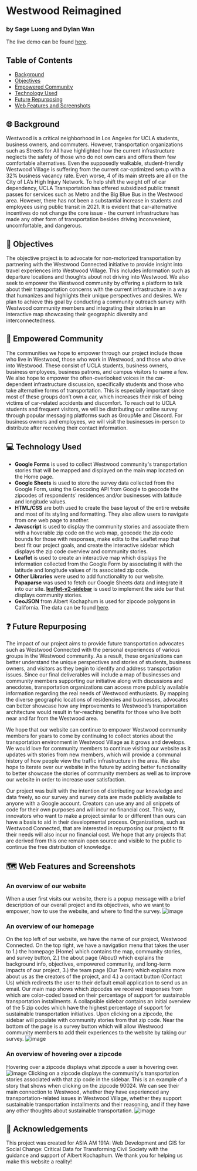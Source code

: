 # Westwood Reimagined
### by Sage Luong and Dylan Wan
The live demo can be found [here](https://dylanjwan.github.io/AA191ATransportation/index.html).

## Table of Contents ##
* [Background](#-background-)
* [Objectives](#-objectives-)
* [Empowered Community](#-empowered-community-)
* [Technology Used](#-technology-used-)
* [Future Repurposing](#-future-repurposing-)
* [Web Features and Screenshots](#-web-features-and-screenshots-)

## 🌐 Background <a name="background"></a> ##
Westwood is a critical neighborhood in Los Angeles for UCLA students, business owners, and commuters. However, transportation organizations such as Streets for All have highlighted how the current infrastructure neglects the safety of those who do not own cars and offers them few comfortable alternatives. Even the supposedly walkable, student-friendly Westwood Village is suffering from the current car-optimized setup with a 32% business vacancy rate. Even worse, 4 of its main streets are all on the City of LA’s High Injury Network. To help shift the weight off of car dependency, UCLA Transportation has offered subsidized public transit passes for services such as Metro and the Big Blue Bus in the Westwood area. However, there has not been a substantial increase in students and employees using public transit in 2021. It is evident that car-alternative incentives do not change the core issue - the current infrastructure has made any other form of transportation besides driving inconvenient, uncomfortable, and dangerous.

## 📌 Objectives <a name="objectives"></a> ##
The objective project is to advocate for non-motorized transportation by partnering with the Westwood Connected initiative to provide insight into travel experiences into Westwood Village. This includes information such as departure locations and thoughts about not driving into Westwood. We also seek to empower the Westwood community by offering a platform to talk about their transportation concerns with the current infrastructure in a way that humanizes and highlights their unique perspectives and desires. We plan to achieve this goal by conducting a community outreach survey with Westwood community members and integrating their stories in an interactive map showcasing their geographic diversity and interconnectedness.

## 🙌 Empowered Community <a name="community"></a> ##
The communities we hope to empower through our project include those who live in Westwood, those who work in Westwood, and those who drive into Westwood. These consist of UCLA students, business owners, business employees, business patrons, and campus visitors to name a few. We also hope to empower the often-overlooked voices in the car-dependent infrastructure discussion, specifically students and those who take alternative forms of transportation. This is especially important since most of these groups don’t own a car, which increases their risk of being victims of car-related accidents and discomfort. To reach out to UCLA students and frequent visitors, we will be distributing our online survey through popular messaging platforms such as GroupMe and Discord. For business owners and employees, we will visit the businesses in-person to distribute after receiving their contact information.

## 💻 Technology Used <a name="technology"></a> ##
- **Google Forms** is used to collect Westwood community's transportation stories that will be mapped and displayed on the main map located on the Home page.
- **Google Sheets** is used to store the survey data collected from the Google Form, using the Geocoding API from Google to geocode the zipcodes of respondents' residences and/or businesses with latitude and longitude values.
- **HTML/CSS** are both used to create the base layout of the entire website and most of its styling and formatting. They also allow users to navigate from one web page to another.
- **Javascript** is used to display the community stories and associate them with a hoverable zip code on the web map, geocode the zip code bounds for those with responses, make edits to the Leaflet map that best fit our project goals, and create the interactive sidebar which displays the zip code overview and community stories.
- **Leaflet** is used to create an interactive map which displays the information collected from the Google Form by associating it with the latitude and longitude values of its associated zip code.
- **Other Libraries** were used to add functionality to our website. **Papaparse** was used to fetch our Google Sheets data and integrate it into our site. **[leaflet-v2-sidebar](https://github.com/Turbo87/sidebar-v2/tree/master)** is used to implement the side bar that displays community stories.
- **GeoJSON** from Albert Kochaphum is used for zipcode polygons in California. The data can be found [here](https://github.com/albertkun/leaflet-turfjs-spatial-join).

## ❓ Future Repurposing <a name="future"></a> ##

The impact of our project aims to provide future transportation advocates such as Westwood Connected with the personal experiences of various groups in the Westwood community. As a result, these organizations can better understand the unique perspectives and stories of students, business owners, and visitors as they begin to identify and address transportation issues. Since our final deliverables will include a map of businesses and community members supporting our initiative along with discussions and anecdotes, transportation organizations can access more publicly available information regarding the real needs of Westwood enthusiasts. By mapping the diverse geographic locations of residencies and businesses, advocates can better showcase how any improvements to Westwood’s transportation architecture would result in far-reaching benefits for those who live both near and far from the Westwood area.

We hope that our website can continue to empower Westwood community members for years to come by continuing to collect stories about the transportation environment in Westwood Village as it grows and develops. We would love for community members to continue visiting our website as it updates with stories from new members, which will provide a communal history of how people view the traffic infrastructure in the area. We also hope to iterate over our website in the future by adding better functionality to better showcase the stories of community members as well as to improve our website in order to increase user satisfaction.

Our project was built with the intention of distributing our knowledge and data freely, so our survey and survey data are made publicly available to anyone with a Google account. Creators can use any and all snippets of code for their own purposes and will incur no financial cost. This way, innovators who want to make a project similar to or different than ours can have a basis to aid in their developmental process. Organizations, such as Westwood Connected, that are interested in repurposing our project to fit their needs will also incur no financial cost. We hope that any projects that are derived from this one remain open source and visible to the public to continue the free distribution of knowledge.

## 🗺️ Web Features and Screenshots <a name="screenshots"></a> ##
### An overview of our website ###
When a user first visits our website, there is a popup message with a brief description of our overall project and its objectives, who we want to empower, how to use the website, and where to find the survey.
![image](https://github.com/DylanJWan/AA191ATransportation/assets/83676556/e985f2d8-ab6d-48ab-9a2f-57c74fcccb75)

### An overview of our homepage ###
On the top left of our website, we have the name of our project, Westwood Connected. On the top right, we have a navigation menu that takes the user to 1.) the homepage (Home) which contains the map, community stories, and survey button, 2.) the about page (About) which explains the background info, objectives, empowered community, and long-term impacts of our project, 3.) the team page (Our Team) which explains more about us as the creators of the project, and 4.) a contact button (Contact Us) which redirects the user to their default email application to send us an email. Our main map shows which zipcodes we received responses from which are color-coded based on their percentage of support for sustainable transportation installments. A collapsible sidebar contains an initial overview of the 5 zip codes which have the highest percentage of support for sustainable transportation initiatives. Upon clicking on a zipcode, the sidebar will populate with community stories from that zip code. Near the bottom of the page is a survey button which will allow Westwood community members to add their experiences to the website by taking our survey.
![image](https://github.com/DylanJWan/AA191ATransportation/assets/83676556/bb766bed-3598-4bd2-a154-f2622d70e083)

### An overview of hovering over a zipcode ###
Hovering over a zipcode displays what zipcode a user is hovering over.
![image](https://github.com/DylanJWan/AA191ATransportation/assets/83676556/82902f7b-58b8-498b-8ca8-57f66261d1ba)
Clicking on a zipcode displays the community's transportation stories associated with that zip code in the sidebar. This is an example of a story that shows when clicking on the zipcode 90024. We can see their main connection to Westwood, whether they have experienced any transportation-related issues in Westwood Village, whether they support sustainable transportation installments and their reasoning, and if they have any other thoughts about sustainable transportation.
![image](https://github.com/DylanJWan/AA191ATransportation/assets/83676556/f5988e4d-a7bc-4bfb-898c-1ae88f0c0506)

## 👥 Acknowledgements ##
This project was created for ASIA AM 191A: Web Development and GIS for Social Change: Critical Data for Transforming Civil Society with the guidance and support of Albert Kochaphum. We thank you for helping us make this website a reality!
